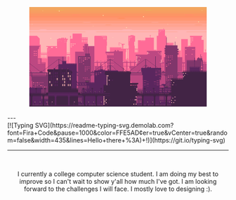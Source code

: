 <p align="center">
  <img src="bg.gif" alt="sky" width="80%"/>
</p>
---

<br>
[![Typing SVG](https://readme-typing-svg.demolab.com?font=Fira+Code&pause=1000&color=FFE5AD&center=true&vCenter=true&random=false&width=435&lines=Hello+there+%3A)+!)](https://git.io/typing-svg)

---

<br>
<p align="center">I currently a college computer science student. I am doing my best to improve so I can't wait to show y'all how much I've got. I am looking forward to the challenges I will face. I mostly love to designing :).</p>

<br><br>
